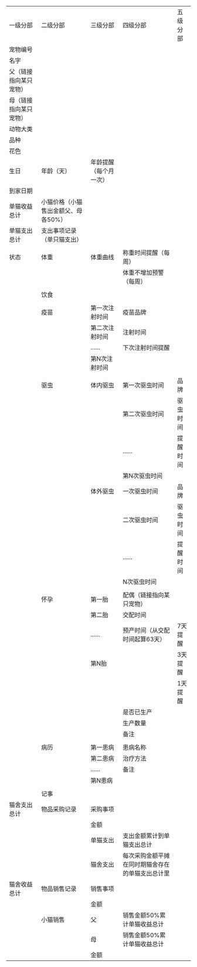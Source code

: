 | | | | | |
|-|-|-|-|-|
|一级分部|二级分部|三级分部|四级分部|五级分部|
|宠物编号| | | | |
|名字| | | | |
|父（链接指向某只宠物）| | | | |
|母（链接指向某只宠物）| | | | |
|动物大类| | | | |
|品种| | | | |
|花色| | | | |
|生日|年龄（天）|年龄提醒（每个月一次）| | |
|到家日期| | | | |
|单猫收益总计|小猫价格（小猫售出金额父、母各50%）| | | |
|单猫支出总计|支出事项记录（单只猫支出）| | | |
| | | | | |
|状态|体重|体重曲线|称重时间提醒（每周）| |
| | | |体重不增加预警（每周）| |
| | | | | |
| |饮食| | | |
| | | | | |
| |疫苗|第一次注射时间|疫苗品牌| |
| | |第二次注射时间|注射时间| |
| | |......|下次注射时间提醒| |
| | |第N次注射时间| | |
| | | | | |
| |驱虫|体内驱虫|第一次驱虫时间|品牌|
| | | |第二次驱虫时间|驱虫时间|
| | | |......|提醒时间|
| | | |第N次驱虫时间| |
| | |体外驱虫|一次驱虫时间|品牌|
| | | |二次驱虫时间|驱虫时间|
| | | |......|提醒时间|
| | | |N次驱虫时间| |
| | | | | |
| |怀孕|第一胎|配偶（链接指向某只宠物）| |
| | |第二胎|交配时间| |
| | |......|预产时间（从交配时间起算63天）|7天提醒|
| | |第N胎| |3天提醒|
| | | | |1天提醒|
| | | |是否已生产| |
| | | |生产数量| |
| | | |备注| |
| | | | | |
| |病历|第一患病|患病名称| |
| | |第二患病|治疗方法| |
| | |......|备注| |
| | |第N患病| | |
| | | | | |
| |记事| | | |
|猫舍支出总计|物品采购记录|采购事项| | |
| | |金额| | |
| | |单猫支出|支出金额累计到单猫支出总计| |
| | |猫舍支出|每次采购金额平摊在同时期猫舍存在的单猫支出总计里| |
|猫舍收益总计|物品销售记录|销售事项| | |
| | |金额| | |
| |小猫销售|父|销售金额50%累计单猫收益总计| |
| | |母|销售金额50%累计单猫收益总计| |
| | |金额| | |
